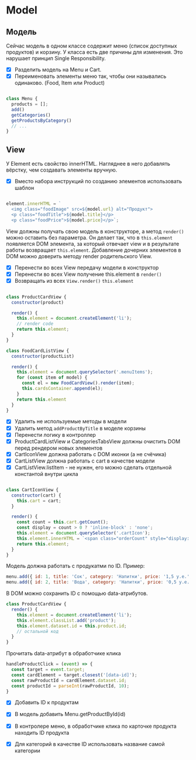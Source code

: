 # Model

## Модель

Сейчас модель в одном классе содержит меню (список доступных продуктов) и корзину. У класса есть две причины для изменения. Это нарушает принцип Single Responsibility.

- [x] Разделить модель на Menu и Cart.
- [x] Переименовать элементы меню так, чтобы они назывались одинаково. (Food, Item или Product)

```JavaScript

class Menu {
  products = [];
  add()
  getCategories()
  getProductsByCategory()
  // ...
}

```

## View

У Element есть свойство innerHTML. Нагляднее в него добавлять вёрстку, чем создавать элементы вручную.

- [x] Вместо набора инструкций по созданию элементов использовать шаблон

```JavaScript

element.innerHTML = `
  <img class="foodImage" src=${model.url} alt="Продукт">
  <p class="foodTitle">${model.title}</p>
  <p class="foodPrice">${model.price}</p>`;

```

View должны получать свою модель в конструкторе, а метод `render()` можно оставить без параметра. Он делает так, что в `this.element` появляется DOM элемента, за который отвечает view и в результате работы возвращает `this.element`. Добавление дочерних элементов в DOM можно доверить методу render родительского View.

- [x] Перенести во всех View передачу модели в конструктор
- [x] Перенести во всех View получение this.element в `render()`
- [x] Возвращать из всех `View.render()` `this.element`

```JavaScript

class ProductCardView {
  constructor(product)

  render() {
    this.element = document.createElement('li');
    // render code
    return this.element;
  }
}

class FoodCardListView {
  constructor(productList)

  render() {
    this.element = document.querySelector('.menuItems');
    for (const item of model) {
      const el = new FoodCardView().render(item);
      this.cardsContainer.append(el);
    }
    return this.element
  }
}

```

- [x] Удалить не используемые методы в модели
- [x] Удалить метод `addProductByTitle` в моделе корзины
- [x] Перенести логику в контроллер
- [x] ProductCardListView и CategoriesTabsView должны очистить DOM перед рендером новых элементов
- [x] CartIconView должна работать с DOM иконки (а не счёчика)
- [x] CartListView должна работать с cart в качестве модели
- [x] CartListView.listItem - не нужен, его можно сделать отдельной константой внутри цикла

```JavaScript

class CartIconView {
  constructor(cart) {
    this.cart = cart;
  }

  render() {
    const count = this.cart.getCount();
    const display = count > 0 ? 'inline-block' : 'none';
    this.element = document.querySelector('.cartIcon');
    this.element.innerHTML = `<span class="orderCount" style="display: ${display}">${count}</span>`
    return this.element;
  }
}

```

Модель должна работать с продукатми по ID. Пример:

```JavaScript
menu.add({ id: 1, title: 'Сок', category: 'Напитки', price: '1,5 у.е.', url: './images/food.png' });
menu.add({ id: 2, title: 'Вода', category: 'Напитки', price: '0,5 у.е.', url: './images/food.png' });
```

В DOM можно сохранить ID с помощью data-атрибутов.

```JavaScript
class ProductCardView {
  render() {
    this.element = document.createElement('li');
    this.element.classList.add('product');
    this.element.dataset.id = this.product.id;
    // остальной код
  }
}

```

Прочитать data-атрибут в обработчике клика

```JavaScript
handleProductClick = (event) => {
  const target = event.target;
  const cardElement = target.closest('[data-id]');
  const rawProductId = cardElement.dataset.id;
  const productId = parseInt(rawProductId, 10);
}
```


- [x] Добавить ID к продуктам
- [x] В модель добавить Menu.getProductById(id)
- [x] В контролере меню, в обработчике клика по карточке продукта находить ID продукта
- [x] Для категорий в качестве ID использовать название самой категории

